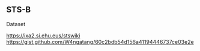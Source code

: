 STS-B
---

Dataset

https://ixa2.si.ehu.eus/stswiki
https://gist.github.com/W4ngatang/60c2bdb54d156a41194446737ce03e2e
